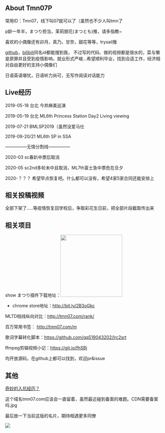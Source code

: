 ## About Tmn07P

常用ID：Tmn07，线下叫07就可以了（虽然也不少人叫tmn了

p龄一年半，まつり担当，茉莉朋花(まつとも)推，请多指教~

喜欢的小偶像还有卯月，真乃，甘奈，甜花等等，trysail推

[github](https://github.com/qq519043202)，[bilibili](https://space.bilibili.com/8162825)同名id都能搜到我， 不过写的代码、做的视频都是很水的，菜与懒是原罪并且受到疫情影响，就业形式严峻...希望顺利毕业，找到合适工作，经济相对自由更好的支持小偶像们

日语英语堪忧，日语听力尚可，无写作阅读对话能力

## Live经历

2019-05-18 台北 今井麻美巡演

2019-05-19 台北 ML6th Princess Station Day2 Living viewing

2019-07-21 BMLSP2019（虽然没爱马仕

2019-09-20/21 ML6th SP in SSA

—————无情分割线—————

2020-03 sc春趴中票后取消

2020-05 sc2nd多轮未中且取消，ML7th富士急中票危在旦夕

2020-？？？ 希望早点恢复吧。什么都可以没有，希望4家5家合同还能安排上

## 相关投稿视频

全部下架了.....等疫情恢复回学校后，争取彩花生日前，把全部片段截取传出来

## 相关项目

show まつり插件下载地址：<img src="http://tmn07.com/p/search.png" style="width: 200px; ">

- chrome store地址：http://bit.ly/2B3oGkc

MLTD档线纵向对比：http://tmn07.com/rank/

百万常用书签： http://tmn07.com/m 

歌词字幕转化脚本：https://github.com/qq519043202/lrc2srt

ffmpeg剪辑视频小记：https://git.io/fhSBj

均开放源码，在github上都可以找到，欢迎pr&issue

## 其他

[奇妙的入坑经历？](St@rt.html)

这个域名tmn07.com应该会一直留着，虽然最近碰到备案的难题。CDN需要备案吗.jpg

最后放一下当前这版的名片，期待相遇更多同僚

![](http://tmn07.com/p/card2.jpg)